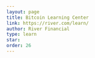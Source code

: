 ```yaml
---
layout: page
title: Bitcoin Learning Center
link: https://river.com/learn/
author: River Financial
type: learn
star: 
order: 26
---
```

